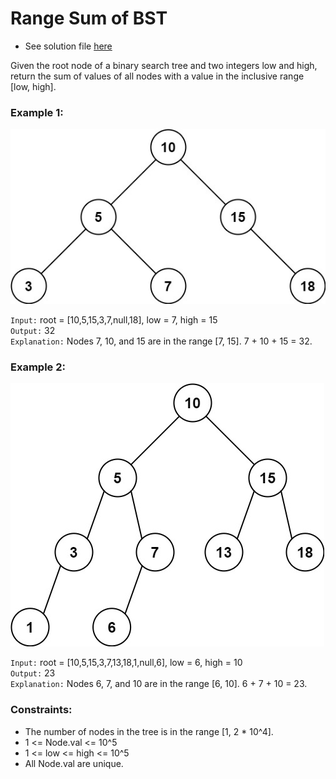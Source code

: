 # Range Sum of BST

- See solution file [here](./solution.cpp)

Given the root node of a binary search tree and two integers low and high, return the
sum of values of all nodes with a value in the inclusive range [low, high].

### Example 1:

![Example 1](./bst1.jpg)

`Input:` root = [10,5,15,3,7,null,18], low = 7, high = 15  
`Output:` 32  
`Explanation:` Nodes 7, 10, and 15 are in the range [7, 15]. 7 + 10 + 15 = 32.  

### Example 2:

![Example 2](./bst2.jpg)

`Input:` root = [10,5,15,3,7,13,18,1,null,6], low = 6, high = 10  
`Output:` 23  
`Explanation:` Nodes 6, 7, and 10 are in the range [6, 10]. 6 + 7 + 10 = 23.  

### Constraints:

- The number of nodes in the tree is in the range [1, 2 * 10^4].
- 1 <= Node.val <= 10^5
- 1 <= low <= high <= 10^5
- All Node.val are unique.